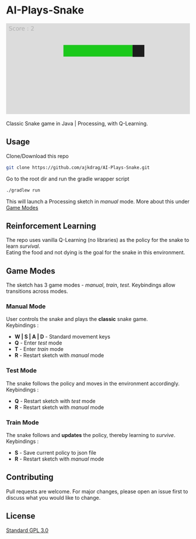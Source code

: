 # AI-Plays-Snake
<img src="extras/snake.gif" alt="AI playing snake demo">

Classic Snake game in Java | Processing, with Q-Learning.

## Usage
Clone/Download this repo
```bash
git clone https://github.com/ajkdrag/AI-Plays-Snake.git
```

Go to the root dir and run the gradle wrapper script
```bash
./gradlew run
```

This will launch a Processing sketch in *manual* mode. More about this under [Game Modes](#game-modes)

## Reinforcement Learning
The repo uses vanilla Q-Learning (no libraries) as the policy for the snake to learn *survival*.  
Eating the food and not dying is the goal for the snake in this environment.

## Game Modes
The sketch has 3 game modes - *manual*, *train*, *test*. Keybindings allow transitions across modes.

### Manual Mode
User controls the snake and plays the **classic** snake game.  
Keybindings :
* **W | S | A | D** - Standard movement keys
* **Q** - Enter *test* mode
* **T** - Enter *train* mode
* **R** - Restart sketch with *manual* mode

### Test Mode
The snake follows the policy and moves in the environment accordingly.  
Keybindings :
* **Q** - Restart sketch with *test* mode
* **R** - Restart sketch with *manual* mode

### Train Mode
The snake follows and **updates** the policy, thereby learning to *survive*.  
Keybindings :
* **S** - Save current policy to json file
* **R** - Restart sketch with *manual* mode

## Contributing
Pull requests are welcome. For major changes, please open an issue first to discuss what you would like to change.

## License
[Standard GPL 3.0](https://choosealicense.com/licenses/gpl-3.0/)
